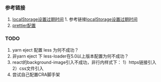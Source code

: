 ### 参考链接
1. [localStorage设置过期时间](https://blog.csdn.net/zhaoxiang66/article/details/86703438)	1. 参考链接[localStorage设置过期时间](https://blog.csdn.net/zhaoxiang66/article/details/86703438)
2. [prettier配置](https://www.cnblogs.com/linjunfu/p/10880381.html)

### TODO
1. yarn eject 配置 less 为何不成功？
2. 非yarn eject 下 less-loader在5.0以上版本配置为何不成功？
3. react的background-image引入不成功，非行内样式下：
1）https链接引入
2）css文件引入
4. 尝试自己配置CRA脚手架